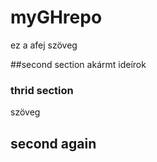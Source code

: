 # myGHrepo
ez a
afej
szöveg

##second section
akármt ideírok

### thrid section
szöveg

## second again
